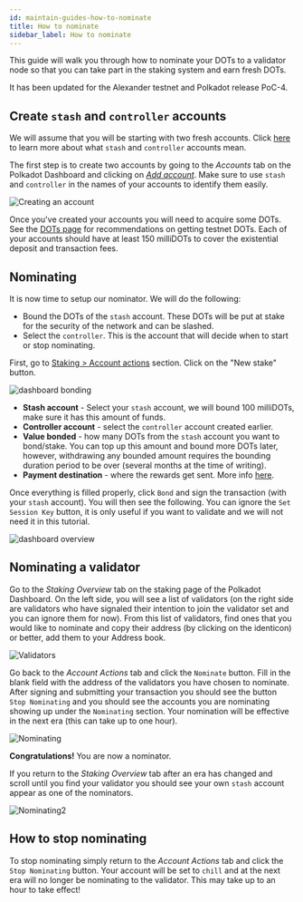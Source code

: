 ```yaml
---
id: maintain-guides-how-to-nominate
title: How to nominate
sidebar_label: How to nominate
---
```


This guide will walk you through how to nominate your DOTs to a validator node so that you can take part in the staking system and earn fresh DOTs.

It has been updated for the Alexander testnet and Polkadot release PoC-4.

## Create `stash` and `controller` accounts

We will assume that you will be starting with two fresh accounts. Click [here](learn-staking#accounts) to learn more about what `stash` and `controller` accounts mean.

The first step is to create two accounts by going to the *Accounts* tab on the Polkadot Dashboard and clicking on [*Add account*](https://polkadot.js.org/apps/#/accounts). Make sure to use `stash` and `controller` in the names of your accounts to identify them easily.

![Creating an account](assets/guides/how-to-nominate/polkadot-dashboard-create-account.jpg)

Once you've created your accounts you will need to acquire some DOTs. See the [DOTs page](learn-DOT#getting-testnet-dots) for recommendations on getting testnet DOTs. Each of your accounts should have at least 150 milliDOTs to cover the existential deposit and transaction fees.

## Nominating

It is now time to setup our nominator. We will do the following:
- Bound the DOTs of the `stash` account. These DOTs will be put at stake for the security of the network and can be slashed.
- Select the `controller`. This is the account that will decide when to start or stop nominating.

First, go to [Staking > Account actions](https://polkadot.js.org/apps/#/staking/actions) section. Click on the "New stake" button.

![dashboard bonding](assets/guides/how-to-nominate/polkadot-dashboard-bonding.jpg)

- **Stash account** - Select your `stash` account, we will bound 100 milliDOTs, make sure it has this amount of funds.
- **Controller account** - select the `controller` account created earlier.
- **Value bonded** - how many DOTs from the `stash` account you want to bond/stake. You can top up this amount and bound more DOTs later, however, withdrawing any bounded amount requires the bounding duration period to be over (several months at the time of writing).
- **Payment destination** - where the rewards get sent. More info [here](learn-staking#reward-distribution).

Once everything is filled properly, click `Bond` and sign the transaction (with your `stash` account). You will then see the following. You can ignore the `Set Session Key` button, it is only useful if you want to validate and we will not need it in this tutorial.

![dashboard overview](assets/guides/how-to-nominate/polkadot-dashboard-set-session-key.jpg)

## Nominating a validator

Go to the *Staking Overview* tab on the staking page of the Polkadot Dashboard. On the left side, you will see a list of validators (on the right side are validators who have signaled their intention to join the validator set and you can ignore them for now). From this list of validators, find ones that you would like to nominate and copy their address (by clicking on the identicon) or better, add them to your Address book.

![Validators](assets/guides/how-to-nominate/validators.png)

Go back to the *Account Actions* tab and click the `Nominate` button. Fill in the blank field with the address of the validators you have chosen to nominate. After signing and submitting your transaction you should see the button `Stop Nominating` and you should see the accounts you are nominating showing up under the `Nominating` section. Your nomination will be effective in the next era (this can take up to one hour).

![Nominating](assets/guides/how-to-nominate/nominating.jpg)

**Congratulations!** You are now a nominator.

If you return to the *Staking Overview* tab after an era has changed and scroll until you find your validator you should see your own `stash` account appear as one of the nominators.

![Nominating2](assets/guides/how-to-nominate/nominating2.jpg)

## How to stop nominating

To stop nominating simply return to the *Account Actions* tab and click the `Stop Nominating` button. Your account will be set to `chill` and at the next era will no longer be nominating to the validator. This may take up to an hour to take effect!
